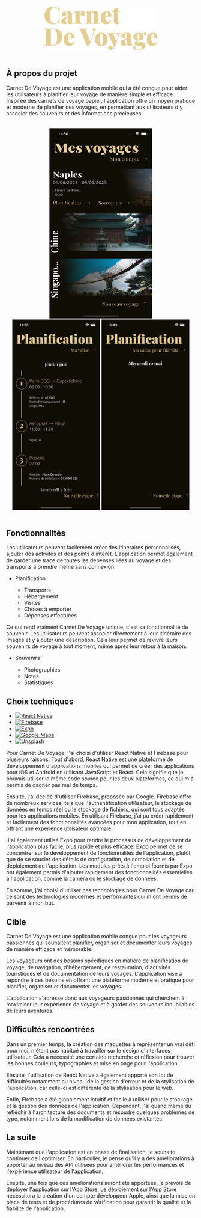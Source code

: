 <!-- PROJECT LOGO -->
<br />
<div align="center">
  <a href="https://github.com/PierreAntona/CarnetDeVoyage">
    <img src="./assets/logo.png" alt="Logo" width="302.5" height="116">
  </a>
</div>
<br />

<!-- À PROPOS DU PROJET -->

## À propos du projet

Carnet De Voyage est une application mobile qui a été conçue pour aider les utilisateurs à planifier leur voyage de manière simple et efficace. Inspirée des carnets de voyage papier, l'application offre un moyen pratique et moderne de planifier des voyages, en permettant aux utilisateurs d'y associer des souvenirs et des informations précieuses.

<br />
<div align="center">
  <img src="./assets/screenshot-1.png" alt="Screenshot" width="274" height="506.4">
  <img src="./assets/screenshot-2.png" alt="Screeshot" width="234" height="506.4">
  <img src="./assets/screenshot-3.png" alt="Screenshot" width="234" height="506.4">
</div>
<br />

<!-- FONCTIONNALITÉS -->

## Fonctionnalités

Les utilisateurs peuvent facilement créer des itinéraires personnalisés, ajouter des activités et des points d'intérêt. L'application permet également de garder une trace de toutes les dépenses liées au voyage et des transports à prendre même sans connexion.

- Planification

  - Transports
  - Hébergement
  - Visites
  - Choses à emporter
  - Dépenses effectuées

Ce qui rend vraiment Carnet De Voyage unique, c'est sa fonctionnalité de souvenir. Les utilisateurs peuvent associer directement à leur itinéraire des images et y ajouter une description. Cela leur permet de revivre leurs souvenirs de voyage à tout moment, même après leur retour à la maison.

- Souvenirs

  - Photographies
  - Notes
  - Statistiques

<!-- CHOIX TECHNIQUES -->

## Choix techniques

- [![React Native][react_native.com]][react_native-url]
- [![Firebase][firebase.com]][firebase-url]
- [![Expo][expo.com]][expo-url]
- [![Google Maps][google_maps.com]][google_maps-url]
- [![Unsplash][unsplash.com]][unsplash-url]

Pour Carnet De Voyage, j'ai choisi d'utiliser React Native et Firebase pour plusieurs raisons. Tout d'abord, React Native est une plateforme de développement d'applications mobiles qui permet de créer des applications pour iOS et Android en utilisant JavaScript et React. Cela signifie que je pouvais utiliser le même code source pour les deux plateformes, ce qui m'a permis de gagner pas mal de temps.

Ensuite, j'ai décidé d'utiliser Firebase, proposée par Google. Firebase offre de nombreux services, tels que l'authentification utilisateur, le stockage de données en temps réel ou le stockage de fichiers, qui sont tous adaptés pour les applications mobiles. En utilisant Firebase, j'ai pu créer rapidement et facilement des fonctionnalités avancées pour mon application, tout en offrant une expérience utilisateur optimale.

J'ai également utilisé Expo pour rendre le processus de développement de l'application plus facile, plus rapide et plus efficace. Expo permet de se concentrer sur le développement de fonctionnalités de l'application, plutôt que de se soucier des détails de configuration, de compilation et de déploiement de l'application. Les modules prêts à l'emploi fournis par Expo ont également permis d'ajouter rapidement des fonctionnalités essentielles à l'application, comme la caméra ou le stockage de données.

En somme, j'ai choisi d'utiliser ces technologies pour Carnet De Voyage car ce sont des technologies modernes et performantes qui m'ont permis de parvenir à mon but.

<!-- CIBLE -->

## Cible

Carnet De Voyage est une application mobile conçue pour les voyageurs passionnés qui souhaitent planifier, organiser et documenter leurs voyages de manière efficace et mémorable.

Les voyageurs ont des besoins spécifiques en matière de planification de voyage, de navigation, d'hébergement, de restauration, d'activités touristiques et de documentation de leurs voyages. L'application vise à répondre à ces besoins en offrant une plateforme moderne et pratique pour planifier, organiser et documenter les voyages.

L'application s'adresse donc aux voyageurs passionnés qui cherchent à maximiser leur expérience de voyage et à garder des souvenirs inoubliables de leurs aventures.

<!-- DIFFICULTÉS RENCONTRÉES -->

## Difficultés rencontrées

Dans un premier temps, la création des maquettes à représenter un vrai défi pour moi, n'étant pas habitué à travailler sur le design d'interfaces utilisateur. Cela a nécessité une certaine recherche et réflexion pour trouver les bonnes couleurs, typographies et mise en page pour l'application.

Ensuite, l'utilisation de React Native a également apporté son lot de difficultés notamment au niveau de la gestion d'erreur et de la stylisation de l'application, car celle-ci est différente de la stylisation pour le web.

Enfin, Firebase a été globalement intuitif et facile à utiliser pour le stockage et la gestion des données de l'application. Cependant, j'ai quand même dû réfléchir à l'architecture des documents et résoudre quelques problèmes de type, notamment lors de la modification de données existantes.

<!-- LA SUITE -->

## La suite

Maintenant que l'application est en phase de finalisation, je souhaite continuer de l'optimiser. En particulier, je pense qu'il y a des améliorations à apporter au niveau des API utilisées pour améliorer les performances et l'expérience utilisateur de l'application.

Ensuite, une fois que ces améliorations auront été apportées, je prévois de déployer l'application sur l'App Store. Le déploiement sur l'App Store nécessitera la création d'un compte développeur Apple, ainsi que la mise en place de tests et de procédures de vérification pour garantir la qualité et la fiabilité de l'application.


<!-- MARKDOWN LINKS & IMAGES -->

[carnet_de_voyage-screenshot-1]: ./assets/screenshot-1.png
[carnet_de_voyage-screenshot-2]: ./assets/screenshot-2.png
[carnet_de_voyage-screenshot-3]: ./assets/screenshot-3.png

[react_native.com]: https://img.shields.io/badge/React_Native-282c34?style=for-the-badge&logo=react&logoColor=#61DAFB
[react_native-url]: https://reactnative.dev/
[firebase.com]: https://img.shields.io/badge/Firebase-039BE5?style=for-the-badge&logo=firebase&logoColor=FFCA28
[firebase-url]: https://firebase.google.com/
[expo.com]: https://img.shields.io/badge/Expo-000020?style=for-the-badge&logo=expo&logoColor=white
[expo-url]: https://expo.dev/
[axios.com]: https://img.shields.io/badge/Axios-5A29E4?style=for-the-badge&logo=axios&logoColor=white
[axios-url]: https://axios-http.com/
[unsplash.com]: https://img.shields.io/badge/Unsplash-000000?style=for-the-badge&logo=unsplash&logoColor=white
[unsplash-url]: https://unsplash.com/
[google_maps.com]: https://img.shields.io/badge/Google_Maps-4285F4?style=for-the-badge&logo=googlemaps&logoColor=white
[google_maps-url]: https://developers.google.com/maps?hl=fr
